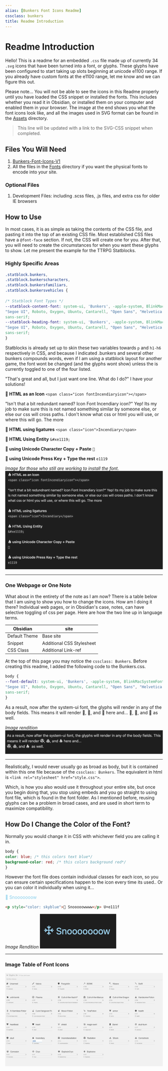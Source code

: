 ```yaml
---
alias: [Bunkers Font Icons Readme]
cssclass: bunkers
title: Readme Introduction
---
```


# Readme Introduction

Hello! This is a readme for an embedded `.css` file made up of currently 34 `.svg` icons that have been turned into a font, or glyphs. These glyphs have been configured to start taking up slots beginning at unicode e1100 range. If you already have custom fonts at the e1100 range, let me know and we can figure this out.

Please note… You will not be able to see the icons in this Readme properly until you have loaded the CSS snippet or installed the fonts. This includes whether you read it in Obsidian, or installed them on your computer and enabled them in your browser. The image at the end shows you what the font icons look like, and all the images used in SVG format can be found in the [Assets](../../Assets) directory.

> This line will be updated with a link to the SVG-CSS snippet when completed.

## Files You Will Need

1. [Bunkers-Font-Icons-V1](_attachments/Bunkers-Font-Icons-V1.css)
2. All the files in the [Fonts](../Fonts) directory if you want the physical fonts to encode into your site.

### Optional Files

1. Development Files: including .scss files, .js files, and extra css for older IE browsers

## How to Use

In most cases, it is as simple as taking the contents of the CSS file, and pasting it into the top of an existing CSS file. Most established CSS files have a `@font-face` section. If not, the CSS will create one for you. After that, you will need to create the circumstances for when you want these glyphs to show. Let me present the example for the TTRPG Statblocks.

### Highly Specific Areas
```css
.statblock.bunkers,
.statblock.bunkerscharacters,
.statblock.bunkersfamiliars,
.statblock.bunkersvehicles {

/* Statblock Font Types */
--statblock-content-font: system-ui, 'Bunkers', -apple-system, BlinkMacSystemFont,
"Segoe UI", Roboto, Oxygen, Ubuntu, Cantarell, "Open Sans", "Helvetica Neue",
sans-serif;
--statblock-heading-font: system-ui, 'Bunkers', -apple-system, BlinkMacSystemFont,
"Segoe UI", Roboto, Oxygen, Ubuntu, Cantarell, "Open Sans", "Helvetica Neue",
sans-serif;
}
```

Statblocks is already set up to skin these two variables towards `p` and `h1-h6` respectively in CSS, and because I indicated .bunkers and several other bunkers compounds words, even if I am using a statblock layout for another game, the font wont be changed (and the glyphs wont show) unless the is currently toggled to one of the four listed.

"That's great and all, but I just want one line. What do I do?" I have your solutions!

**󡄙 HTML as an Icon**
`<span class="icon fontIncendiaryicon"></span>`

"Isn't that a bit redundant named? Icon Font Incendiary icon?" Yep! Its my job to make sure this is not named something similar by someone else, or else our css will cross paths. I don't know what css or html you will use, or where this will go. The more

**󡄙 HTML using ligatures**
`<span class="icon">Incendiary</span>`

**󡄙 HTML Using Entity**
`&#xe1119;`

**󡄙 using Unicode Character Copy + Paste**
`󡄙`

**󡄙 using Unicode Press Key + Type the rest**
`e1119`

*Image for those who still are working to install the font.*
![](_attachments/HTML-As-Icon.png)

***

### One Webpage or One Note

What about in the entirety of the note as I am now? There is a table below that I am using to show you how to change the icons. How am I doing it there? Individual web pages, or in Obsidian's case, notes, can have selective toggling of css per page. Here are how the two line up in language terms.

| **Obsidian**      | **site**        |
| ------------- | -------------- |
| Default Theme | Base site   |
| Snippet       | Additional CSS Stylesheet |
| CSS Class     | Additional Link-ref               |

At the top of this page you may notice the `cssclass: Bunkers`. Before creating this readme, I added the following code to the Bunkers.css.

```css
body {
--font-default: system-ui, 'Bunkers', -apple-system, BlinkMacSystemFont,
"Segoe UI", Roboto, Oxygen, Ubuntu, Cantarell, "Open Sans", "Helvetica Neue",
sans-serif;
}
```

As a result, now after the system-ui font, the glyphs will render in any of the body fields. This means it will render 󡄛, 󡄝, and 󡄙 here and…
󡄛, 󡄝, and 󡄙  as well.

*Image rendition*
![](_attachments/image-example-2.png)

***

Realistically, I would never usually go as broad as body, but it is contained within this one file because of the `cssclass: Bunkers`. The equivalent in html is `<link rel="stylesheet" href="style.css">`.

Which, is how you also would use it throughout your entire site, but once you begin doing that, you stop using embeds and you go straight to using font file, which is found in the font folder. As I mentioned before, reusing glyphs can be a problem in broad cases, and are used in short term to maximize compatibility.

## How Do I Change the Color of the Font?

Normally you would change it in CSS with whichever field you are calling it in.

```css
body {
color: blue; /* this colors text blue*/
background-color: red; /* this colors background red*/
}
```

However the font file does contain individual classes for each icon, so you can ensure certain specifications happen to the icon every time its used.. Or you can color it individually when using it… <p style="color: skyblue">󡄟 Snooooooow</p>

```html
<p style="color: skyblue">󡄟 Snooooowwww</p> U+e111f
```

*Image Rendition*
![Example Image 3](_attachments/image-example-3.png)

***

### Image Table of Font Icons
![](_attachments/Bunkers-Font-Icons.png)

